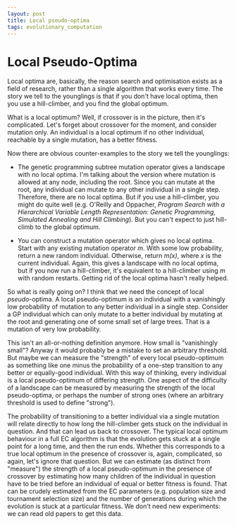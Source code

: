 ```yaml
---
layout: post
title: Local pseudo-optima
tags: evolutionary_computation
---
```


Local Pseudo-Optima
========

Local optima are, basically, the reason search and optimisation exists
as a field of research, rather than a single algorithm that works
every time. The story we tell to the younglings is that if you don't
have local optima, then you use a hill-climber, and you find the
global optimum.

What is a local optimum? Well, if crossover is in the picture, then
it's complicated. Let's forget about crossover for the moment, and
consider mutation only. An individual is a local optimum if no other
individual, reachable by a single mutation, has a better fitness.

Now there are obvious counter-examples to the story we tell the
younglings:

* The genetic programming subtree mutation operator gives a landscape
  with no local optima. I'm talking about the version where mutation
  is allowed at any node, including the root. Since you can mutate at
  the root, any individual can mutate to any other individual in a
  single step. Therefore, there are no local optima. But if you use a
  hill-climber, you might do quite well (e.g. O'Reilly and Oppacher,
  *Program Search with a Hierarchical Variable Length Representation:
  Genetic Programming, Simulated Annealing and Hill Climbing*). But
  you can't expect to just hill-climb to the global optimum.

* You can construct a mutation operator which gives no local optima.
  Start with any existing mutation operator *m*. With some low
  probability, return a new random individual. Otherwise, return
  *m(x)*, where *x* is the current individual. Again, this gives a
  landscape with no local optima, but if you now run a hill-climber,
  it's equivalent to a hill-climber using *m* with random restarts.
  Getting rid of the local optima hasn't really helped.

So what is really going on? I think that we need the concept of local
*pseudo*-optima. A local pseudo-optimum is an individual with a
vanishingly low probability of mutation to any better individual in a
single step. Consider a GP individual which can only mutate to a
better individual by mutating at the root and generating one of some
small set of large trees. That is a mutation of very low probability.

This isn't an all-or-nothing definition anymore. How small is
"vanishingly small"? Anyway it would probably be a mistake to set an
arbitrary threshold. But maybe we can measure the "strength" of every
local pseudo-optimum as something like one minus the probability of a
one-step transition to any better or equally-good individual. With
this way of thinking, every individual is a local pseudo-optimum of
differing strength. One aspect of the difficulty of a landscape can be
measured by measuring the strength of the local pseudo-optima, or
perhaps the number of strong ones (where an arbitrary threshold is
used to define "strong").

The probability of transitioning to a better individual via a single
mutation will relate directly to how long the hill-climber gets stuck
on the individual in question. And that can lead us back to crossover.
The typical local optimum behaviour in a full EC algorithm is that the
evolution gets stuck at a single point for a long time, and then the
run ends. Whether this corresponds to a true local optimum in the
presence of crossover is, again, complicated, so again, let's ignore
that question. But we can estimate (as distinct from "measure") the
strength of a local pseudo-optimum in the presence of crossover by
estimating how many children of the individual in question have to be
tried before an individual of equal or better fitness is found. That
can be crudely estimated from the EC parameters (e.g. population size
and tournament selection size) and the number of generations during
which the evolution is stuck at a particular fitness. We don't need
new experiments: we can read old papers to get this data.
